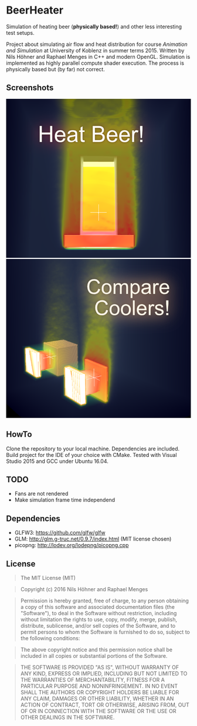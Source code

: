 # BeerHeater
Simulation of heating beer (__physically based!__) and other less interesting test setups.

Project about simulating air flow and heat distribution for course *Animation and Simulation* at University of Koblenz in summer terms 2015. Written by Nils Höhner and Raphael Menges in C++ and modern OpenGL. Simulation is implemented as highly parallel compute shader execution. The process is physically based but (by far) not correct.

## Screenshots
![Screenshot-Beer](media/Screenshot-Beer_title.png)
![Screenshot-Cooler](media/Screenshot-Cooler_title.png)

## HowTo
Clone the repository to your local machine. Dependencies are included. Build project for the IDE of your choice with CMake. Tested with Visual Studio 2015 and GCC under Ubuntu 16.04.

## TODO
* Fans are not rendered
* Make simulation frame time independend

## Dependencies
* GLFW3: https://github.com/glfw/glfw
* GLM: http://glm.g-truc.net/0.9.7/index.html (MIT license chosen)
* picopng: http://lodev.org/lodepng/picopng.cpp

## License
>The MIT License (MIT)

>Copyright (c) 2016 Nils Höhner and Raphael Menges

>Permission is hereby granted, free of charge, to any person obtaining a copy of this software and associated documentation files (the "Software"), to deal in the Software without restriction, including without limitation the rights
to use, copy, modify, merge, publish, distribute, sublicense, and/or sell copies of the Software, and to permit persons to whom the Software is furnished to do so, subject to the following conditions:

>The above copyright notice and this permission notice shall be included in all copies or substantial portions of the Software.

>THE SOFTWARE IS PROVIDED "AS IS", WITHOUT WARRANTY OF ANY KIND, EXPRESS OR IMPLIED, INCLUDING BUT NOT LIMITED TO THE WARRANTIES OF MERCHANTABILITY, FITNESS FOR A PARTICULAR PURPOSE AND NONINFRINGEMENT. IN NO EVENT SHALL THE AUTHORS OR COPYRIGHT HOLDERS BE LIABLE FOR ANY CLAIM, DAMAGES OR OTHER LIABILITY, WHETHER IN AN ACTION OF CONTRACT, TORT OR OTHERWISE, ARISING FROM, OUT OF OR IN CONNECTION WITH THE SOFTWARE OR THE USE OR OTHER DEALINGS IN THE SOFTWARE.
